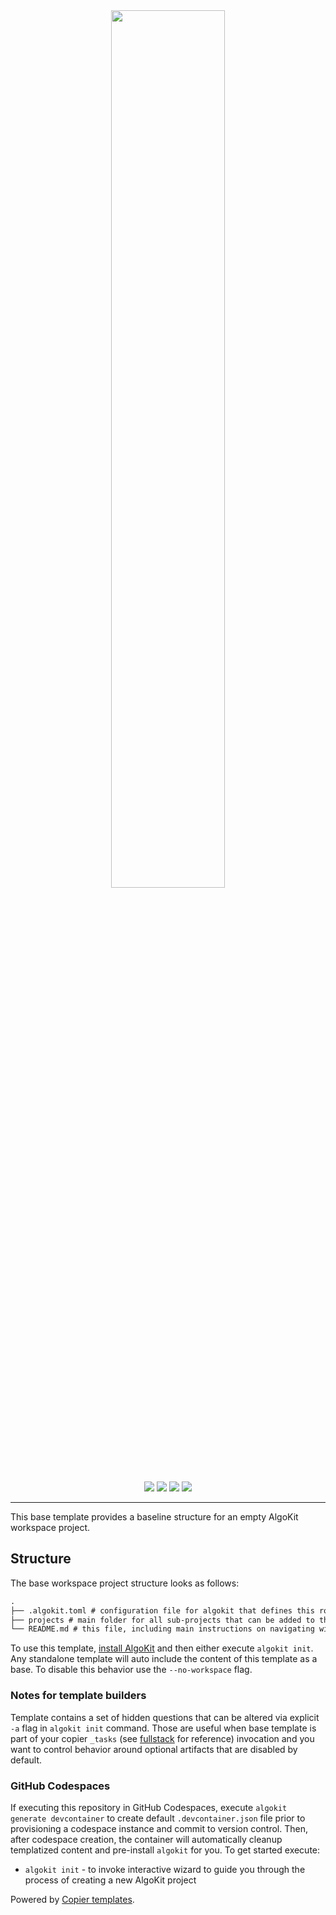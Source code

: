 <div align="center">
<a href="https://github.com/algorandfoundation/algokit-fullstack-template"><img src="https://bafkreiecql6vi6othgvbouvofyajmm52jyinnppaw7ckenxxeywjbwf2v4.ipfs.nftstorage.link" width=60%></a>
</div>

<p align="center">
    <a target="_blank" href="https://github.com/algorandfoundation/algokit-cli"><img src="https://img.shields.io/badge/docs-repository-00dc94?logo=github&style=flat.svg" /></a>
    <a target="_blank" href="https://developer.algorand.org/algokit/"><img src="https://img.shields.io/badge/learn-AlgoKit-00dc94?logo=algorand&mac=flat.svg" /></a>
    <a target="_blank" href="https://github.com/algorandfoundation/algokit-base-template"><img src="https://img.shields.io/github/stars/algorandfoundation/algokit-base-template?color=00dc94&logo=star&style=flat" /></a>
    <a target="_blank" href="https://developer.algorand.org/algokit/"><img  src="https://api.visitorbadge.io/api/visitors?path=https%3A%2F%2Fgithub.com%2Falgorandfoundation%2Falgokit-base-template&countColor=%2300dc94&style=flat" /></a>
</p>

---

This base template provides a baseline structure for an empty AlgoKit workspace project.

## Structure

The base workspace project structure looks as follows:

```md
.
├── .algokit.toml # configuration file for algokit that defines this root folder as a workspace
├── projects # main folder for all sub-projects that can be added to the workspace by executing `algokit init` in the root folder
└── README.md # this file, including main instructions on navigating within the workspace
```

To use this template, [install AlgoKit](https://github.com/algorandfoundation/algokit-cli#readme) and then either execute `algokit init`. Any standalone template will auto include the content of this template as a base. To disable this behavior use the `--no-workspace` flag.

### Notes for template builders

Template contains a set of hidden questions that can be altered via explicit `-a` flag in `algokit init` command. Those are useful when base template is part of your copier `_tasks` (see [fullstack](https://github.com/algorandfoundation/algokit-fullstack-template/blob/main/copier.yaml) for reference) invocation and you want to control behavior around optional artifacts that are disabled by default.

### GitHub Codespaces

If executing this repository in GitHub Codespaces, execute `algokit generate devcontainer` to create default `.devcontainer.json` file prior to provisioning a codespace instance and commit to version control. Then, after codespace creation, the container will automatically cleanup templatized content and pre-install `algokit` for you. To get started execute:

- `algokit init` - to invoke interactive wizard to guide you through the process of creating a new AlgoKit project

Powered by [Copier templates](https://copier.readthedocs.io/en/stable/).
